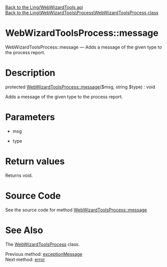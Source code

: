 [Back to the Ling/WebWizardTools api](https://github.com/lingtalfi/WebWizardTools/blob/master/doc/api/Ling/WebWizardTools.md)<br>
[Back to the Ling\WebWizardTools\Process\WebWizardToolsProcess class](https://github.com/lingtalfi/WebWizardTools/blob/master/doc/api/Ling/WebWizardTools/Process/WebWizardToolsProcess.md)


WebWizardToolsProcess::message
================



WebWizardToolsProcess::message — Adds a message of the given type to the process report.




Description
================


protected [WebWizardToolsProcess::message](https://github.com/lingtalfi/WebWizardTools/blob/master/doc/api/Ling/WebWizardTools/Process/WebWizardToolsProcess/message.md)($msg, string $type) : void




Adds a message of the given type to the process report.




Parameters
================


- msg

    

- type

    


Return values
================

Returns void.








Source Code
===========
See the source code for method [WebWizardToolsProcess::message](https://github.com/lingtalfi/WebWizardTools/blob/master/Process/WebWizardToolsProcess.php#L453-L475)


See Also
================

The [WebWizardToolsProcess](https://github.com/lingtalfi/WebWizardTools/blob/master/doc/api/Ling/WebWizardTools/Process/WebWizardToolsProcess.md) class.

Previous method: [exceptionMessage](https://github.com/lingtalfi/WebWizardTools/blob/master/doc/api/Ling/WebWizardTools/Process/WebWizardToolsProcess/exceptionMessage.md)<br>Next method: [error](https://github.com/lingtalfi/WebWizardTools/blob/master/doc/api/Ling/WebWizardTools/Process/WebWizardToolsProcess/error.md)<br>

